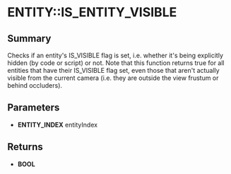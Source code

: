 # ENTITY::IS_ENTITY_VISIBLE

## Summary
Checks if an entity's IS_VISIBLE flag is set, i.e. whether it's being explicitly hidden (by code or script) or not.
Note that this function returns true for all entities that have their IS_VISIBLE flag set,
even those that aren't actually visible from the current camera (i.e. they are outside
the view frustum or behind occluders).

## Parameters
* **ENTITY_INDEX** entityIndex

## Returns
* **BOOL**